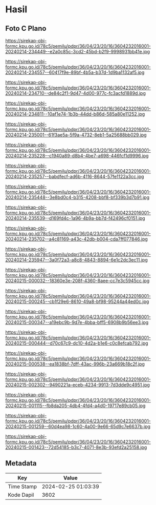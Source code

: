 # Hasil

## Foto C Plano

https://sirekap-obj-formc.kpu.go.id/78c5/pemilu/pdpr/36/04/23/20/16/3604232016001-20240214-234449--e2a0c85c-3cd2-45bd-b2f9-9998931bb41e.jpg

https://sirekap-obj-formc.kpu.go.id/78c5/pemilu/pdpr/36/04/23/20/16/3604232016001-20240214-234557--60417f9e-89bf-4b5a-b37d-1d9ba1132af5.jpg

https://sirekap-obj-formc.kpu.go.id/78c5/pemilu/pdpr/36/04/23/20/16/3604232016001-20240214-234710--de84c2f1-9d47-4d00-977c-fc3acfd1889d.jpg

https://sirekap-obj-formc.kpu.go.id/78c5/pemilu/pdpr/36/04/23/20/16/3604232016001-20240214-234811--10af1e74-1b3b-44dd-b86d-585a80e11252.jpg

https://sirekap-obj-formc.kpu.go.id/78c5/pemilu/pdpr/36/04/23/20/16/3604232016001-20240214-235001--61f3ae5a-5f9a-4732-8eb1-5a25688bb029.jpg

https://sirekap-obj-formc.kpu.go.id/78c5/pemilu/pdpr/36/04/23/20/16/3604232016001-20240214-235228--c1940a89-d8b4-4be7-a698-446fcf1d9996.jpg

https://sirekap-obj-formc.kpu.go.id/78c5/pemilu/pdpr/36/04/23/20/16/3604232016001-20240214-235257--babdfecf-ad6b-4116-8644-57fe1122a3cc.jpg

https://sirekap-obj-formc.kpu.go.id/78c5/pemilu/pdpr/36/04/23/20/16/3604232016001-20240214-235448--3e8bd0c4-b315-4208-bbf8-bf339b3d7b91.jpg

https://sirekap-obj-formc.kpu.go.id/78c5/pemilu/pdpr/36/04/23/20/16/3604232016001-20240214-235539--d169fd4c-1a96-4b9a-bb7d-f42496cf0151.jpg

https://sirekap-obj-formc.kpu.go.id/78c5/pemilu/pdpr/36/04/23/20/16/3604232016001-20240214-235702--a4c81169-a43c-42db-b004-cda7ff077846.jpg

https://sirekap-obj-formc.kpu.go.id/78c5/pemilu/pdpr/36/04/23/20/16/3604232016001-20240214-235947--3a0f72a3-a8c8-4843-8894-6e1c2dc3ec11.jpg

https://sirekap-obj-formc.kpu.go.id/78c5/pemilu/pdpr/36/04/23/20/16/3604232016001-20240215-000032--18360e3e-208f-4360-8aee-cc7e3c5945cc.jpg

https://sirekap-obj-formc.kpu.go.id/78c5/pemilu/pdpr/36/04/23/20/16/3604232016001-20240215-000245--cb1f29e6-8610-49a8-bf98-95244a44ed0c.jpg

https://sirekap-obj-formc.kpu.go.id/78c5/pemilu/pdpr/36/04/23/20/16/3604232016001-20240215-000347--a19ebc9b-9d7e-4bba-bff5-6908b9b56ee3.jpg

https://sirekap-obj-formc.kpu.go.id/78c5/pemilu/pdpr/36/04/23/20/16/3604232016001-20240215-000444--d70c67c9-dc10-4d2a-b1e6-c0c8efcab792.jpg

https://sirekap-obj-formc.kpu.go.id/78c5/pemilu/pdpr/36/04/23/20/16/3604232016001-20240215-000538--ea1838bf-7dff-43ac-996b-23a669b18c2f.jpg

https://sirekap-obj-formc.kpu.go.id/78c5/pemilu/pdpr/36/04/23/20/16/3604232016001-20240215-002302--9490221a-eceb-4234-9913-7d3dde9c4951.jpg

https://sirekap-obj-formc.kpu.go.id/78c5/pemilu/pdpr/36/04/23/20/16/3604232016001-20240215-001115--fb8da205-4db4-4fd4-a4d0-19717e89cb05.jpg

https://sirekap-obj-formc.kpu.go.id/78c5/pemilu/pdpr/36/04/23/20/16/3604232016001-20240215-001259--60d4ea98-1c60-4a00-9e66-65d9c7e6637b.jpg

https://sirekap-obj-formc.kpu.go.id/78c5/pemilu/pdpr/36/04/23/20/16/3604232016001-20240215-001423--72d54185-b3c7-4071-8e3b-93efd2a25158.jpg


## Metadata

| Key        | Value               |
| ---------- | ------------------- |
| Time Stamp | 2024-02-25 01:03:39 |
| Kode Dapil | 3602                |



